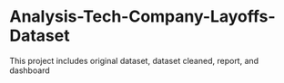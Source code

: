 # Analysis-Tech-Company-Layoffs-Dataset
This project includes original dataset, dataset cleaned, report, and dashboard
